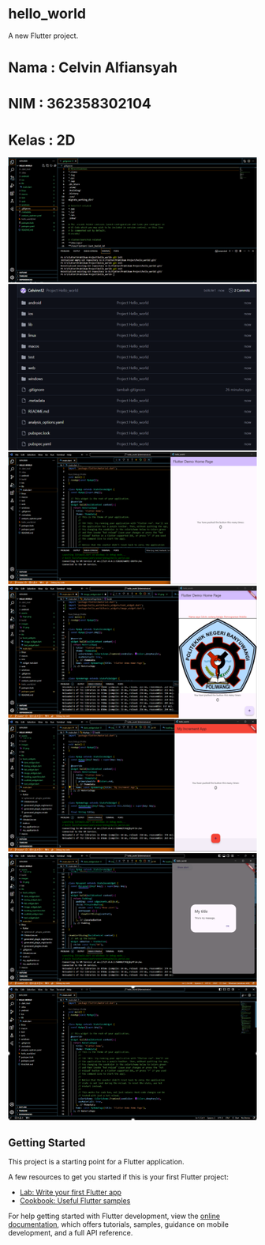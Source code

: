 # hello_world

A new Flutter project.

# Nama : Celvin Alfiansyah
# NIM : 362358302104
# Kelas : 2D

![screenshoot hello_word](assets/images1.png)
![screenshoot hello_word](assets/images2.png)
![screenshoot hello_word](assets/images3.png)
![screenshoot hello_word](assets/images4.png)
![screenshoot hello_word](assets/images5.png)
![screenshoot hello_word](assets/images6.png)
![screenshoot hello_word](assets/images7.png)


## Getting Started

This project is a starting point for a Flutter application.

A few resources to get you started if this is your first Flutter project:

- [Lab: Write your first Flutter app](https://docs.flutter.dev/get-started/codelab)
- [Cookbook: Useful Flutter samples](https://docs.flutter.dev/cookbook)

For help getting started with Flutter development, view the
[online documentation](https://docs.flutter.dev/), which offers tutorials,
samples, guidance on mobile development, and a full API reference.
